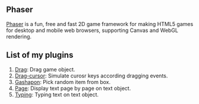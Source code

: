 ## Phaser 

[Phaser](http://phaser.io/) is a fun, free and fast 2D game framework for making HTML5 games for desktop and mobile web browsers, supporting Canvas and WebGL rendering.

## List of my plugins

1. [Drag](dragplugin.md): Drag game object.
1. [Drag-cursor](dragcursorplugin.md): Simulate curosr keys according dragging events.
1. [Gashapon](gashaponplugin.md): Pick random item from box.
1. [Page](textpageplugin.md): Display text page by page on text object.
1. [Typing](texttypingplugin.md): Typing text on text object.